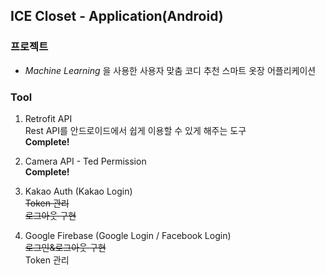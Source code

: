 ## ICE Closet - Application(Android)

### 프로젝트
* _Machine Learning_ 을 사용한 사용자 맞춤 코디 추천 스마트 옷장 어플리케이션

### Tool
1. Retrofit API  
Rest API를 안드로이드에서 쉽게 이용할 수 있게 해주는 도구  
__Complete!__

2. Camera API - Ted Permission  
__Complete!__

3. Kakao Auth (Kakao Login)  
~~Token 관리~~  
~~로그아웃 구현~~

4. Google Firebase (Google Login / Facebook Login)  
~~로그인&로그아웃 구현~~ <br>
Token 관리
